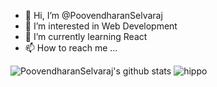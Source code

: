 - 👋 Hi, I’m @PoovendharanSelvaraj
- 👀 I’m interested in Web Development 
- 🌱 I’m currently learning React 
- 📫 How to reach me ...

<!---
PoovendharanSelvaraj/PoovendharanSelvaraj is a ✨ special ✨ repository because its `README.md` (this file) appears on your GitHub profile.
You can click the Preview link to take a look at your changes.
--->
![PoovendharanSelvaraj's github stats](https://github-readme-stats.vercel.app/api?username=PoovendharanSelvaraj)
![hippo](https://giphy.com/gifs/dommespace-domme-space-programador-qgQUggAC3Pfv687qPC)
<!-- <iframe src="https://giphy.com/embed/qgQUggAC3Pfv687qPC" width="480" height="360" frameBorder="0" class="giphy-embed" allowFullScreen></iframe><p><a href="https://giphy.com/gifs/dommespace-domme-space-programador-qgQUggAC3Pfv687qPC">via GIPHY</a></p> -->
